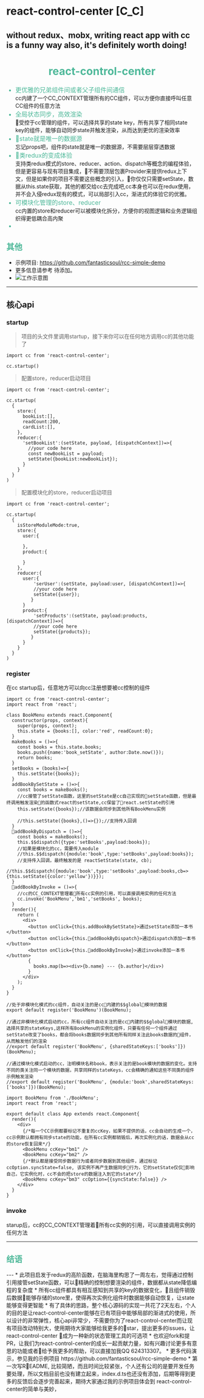 # react-control-center [C_C]
## without redux、mobx, writing react app with cc is a funny way also, it's definitely worth doing!

<h1 style="text-align:center;color:#4EB899">react-control-center</h1>
<ul>
<li style="font-size:16px;color:#4EB899">更优雅的兄弟组件间或者父子组件间通信</li>
cc内建了一个CC_CONTEXT管理所有的CC组件，可以方便你直接呼叫任意CC组件的任意方法
<li style="font-size:16px;color:#4EB899">全局状态同步，高效渲染</li>
 受控于cc管理的组件，可以选择共享的state key，所有共享了相同state key的组件，能够自动同步state并触发渲染，从而达到更优的渲染效率
<li style="font-size:16px;color:#4EB899">state就是唯一的数据源</li>
忘记props吧，组件的state就是唯一的数据源，不需要层层穿透数据
<li style="font-size:16px;color:#4EB899">类redux的变成体验</li>
支持类redux模式的store、reducer、action、dispatch等概念的编程体验，但是更容易与现有项目集成，不需要顶层包裹Provider来提供redux上下文，但是如果你的项目不需要这些概念的引入，你仅仅只需要setState，数据从this.state获取，其他的都交给cc去完成吧,cc本身也可以在redux使用，并不会入侵redux现有的模式，可以局部引入cc，渐进式的体验它的优雅。
<li style="font-size:16px;color:#4EB899">可模块化管理的store、reducer</li>
cc内置的store和reducer可以被模块化拆分，方便你的视图逻辑和业务逻辑组织得更低耦合高内聚
<li style="font-size:16px;color:#4EB899"></li>
</ul>

<h2 style="text-align:left;color:#4EB899">其他</h2>

- 示例项目: https://github.com/fantasticsoul/rcc-simple-demo
- 更多信息请参考 待添加。
- ![工作示意图](http://cdn.boldseas.com/img/cc-1.png)
---
## 核心api

### startup
>项目的头文件里调用startup，接下来你可以在任何地方调用cc的其他功能了

```
import cc from 'react-control-center';

cc.startup()

```
>配置store，reducer启动项目
```
import cc from 'react-control-center';

cc.startup(
  {
    store:{
      bookList:[],
      readCount:200,
      cardList:[],
    },
    reducer:{
      'setBookList':(setState, payload, [dispatchContext])=>{
        //your code here
        const newBookList = payload;
        setState({bookList:newBookList});
      }
    }
  }
)

```
>配置模块化的store，reducer启动项目
```
import cc from 'react-control-center';

cc.startup(
  {
    isStoreModuleMode:true,
    store:{
      user:{

      },
      product:{

      }
    },
    reducer:{
      user:{
          'serUser':(setState, payload:user, [dispatchContext])=>{
          //your code here
          setState({user});
         }
      }
      product:{
          'setProducts':(setState, payload:products, [dispatchContext])=>{
          //your code here
          setState({products});
         }
      }
    }
  }
)

```

### register
在cc startup后，任意地方可以向cc注册想要被cc控制的组件
```
import cc from 'react-control-center';
import react from 'react';

class BookMenu extends react.Component{
  constructor(props, context){
    super(props, context);
    this.state = {books:[], color:'red', readCount:0};
  }
  makeBooks = ()=>{
    const books = this.state.books;
    books.push({name:'book_setState', author:Date.now()});
    return books;
  }
  setBooks = (books)=>{
    this.setState({books});
  }
  addBookBySetState = ()=>{
    const books = makeBooks();
    //cc接管了setState函数，这里的setState是cc自己实现的setState函数，但是最终调用触发渲染的函数式react的setState,cc保留了react.setState的引用
    this.setState({books});//该数据会同步到其他所有BookMenu实例

    //this.setState({books},()=>{});//支持传入回调
  }
  addBookByDispatch = ()=>{
    const books = makeBooks();
    this.$$dispatch({type:'setBooks',payload:books});
    //如果是模块化的cc，需要传入module
    //this.$$dispatch({module:'book',type:'setBooks',payload:books});
    //支持传入回调，最终触发的是 reactSetState(state, cb);
    //this.$$dispatch({module:'book',type:'setBooks',payload:books,cb=>{this.setState({color:'yellow'})}});
  }
  addBookByInvoke = ()=>{
    //cc的CC_CONTEXT管理着所有cc实例的引用，可以直接调用实例的任何方法
    cc.invoke('BookMenu','bm1','setBooks', books);
  }
  render(){
    return (
      <div>
        <button onClick={this.addBookBySetState}>通过setState添加一本书</button>
        <button onClick={this.addBookByDispatch}>通过dispatch添加一本书</button>
        <button onClick={this.addBookByInvoke}>通过invoke添加一本书</button>
        {
          books.map(b=><div>{b.name} --- {b.author}</div>)
        }
      </div>
    );
  }
}

//处于非模块化模式的cc组件，自动关注的是cc内建的$$global模块的数据
export default register('BookMenu')(BookMenu);

//通过非模块化模式启动的cc，所有cc组件自动关注的是cc内建的$$global模块的数据, 选择共享的stateKeys,这样所有BookMenu的实例化组件，只要有任何一个组件通过setState改变了books，都会将books数据同步到其他所有同样关注此books数据的组件，从而触发他们的渲染
//export default register('BookMenu', {sharedStateKeys:['books']})(BookMenu);

//通过模块化模式启动的cc，注明模块名称book，表示关注的是book模块的数据的变化。支持不同的类关注同一个模块的数据，共享同样的stateKeys，cc会精确的通知这些不同类的组件示例触发渲染
//export default register('BookMenu', {module:'book',sharedStateKeys:['books']})(BookMenu);
```
```
import BookMenu from './BookMenu';
import react from 'react';

export default class App extends react.Component{
  render(){
    <div>
      {/*每一个CC示例都要标记不重复的ccKey，如果不提供的话，cc会自动的生成一个，cc示例默认都拥有同步state的功能，在所有cc实例都销毁后，再次实例化的话，数据会从cc的store恢复回来*/}
      <BookMenu ccKey="bm1" />
      <BookMenu ccKey="bm2" />
      {/*默认都是接受同步数据行为或者同步数据到其他组件，通过标记ccOption.syncState=false, 该实例不再产生数据同步行为，它的setState仅仅影响自己，它实例化时，cc不会的把store的数据注入到它的state*/}
      <BookMenu ccKey="bm3" ccOption={{syncState:false}} />
    </div>
  }
}

```

### invoke
starup后，cc的CC_CONTEXT管理着所有cc实例的引用，可以直接调用实例的任何方法

---
<h2 style="text-align:left;color:#4EB899">结语</h2>
---
* 此项目启发于redux的高阶函数，在脑海里构思了一周左右，觉得通过控制引用接管setState函数，可以精确的控制想要渲染的组件，数据都从state降低编程的复杂度
* 所有cc组件都具有相互感知到共享的key的数据变化，且组件销毁后数据能够存储的store里，使得再次实例化组件时数据能够自动恢复，让state能够变得更智能
* 有了具体的思路，整个核心源码的实现一共花了2天左右，个人的目的是让react-control-center能够在已有项目中能够局部的渐进式的使用，所以设计的非常弹性，核心api非常少，不需要你为了react-control-center而让现有项目改动特别大，使用期待大家能够给我更多的star，提出更多的issues，让react-control-center 成为一种新的状态管理工具的可选项
* 也欢迎fork和提PR，让我们为react-control-center的成长一起贡献力量，如有兴趣讨论更多有意思的功能或者给予我更多的帮助，可以直接加我QQ 624313307。
* 更多代码演示，参见我的示例项目 https://github.com/fantasticsoul/rcc-simple-demo
* 第一次写README, 比较简陋，而且时间比较紧张，个人还有公司的是要开发任务要处理，所以文档目前也没有建立起来，index.d.ts也还没有添加，后期等得到更多的反馈后会逐步完善起来，期待大家通过我的示例项目体会到
react-control-center的简单与美妙，

